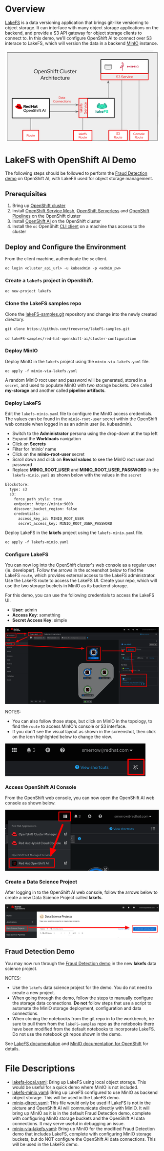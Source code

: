 # Overview

[LakeFS](https://lakefs.io/) is a data versioning application that brings git-like versioning to object storage. It can interface with many object storage applications on the backend, and provide a S3 API gateway for object storage clients to connect to. In this demo, we'll configure OpenShift AI to connect over S3 interace to LakeFS, which will version the data in a backend [MinIO](https://min.io/docs/minio/kubernetes/openshift/index.html) instance.

![lakefs](img/lakefsv3.png)

# LakeFS with OpenShift AI Demo

The following steps should be followed to perform the [Fraud Detection demo](https://docs.redhat.com/en/documentation/red_hat_openshift_ai_self-managed/2.13/html/openshift_ai_tutorial_-_fraud_detection_example/index) on OpenShift AI, with LakeFS used for object storage management.

## Prerequisites

1. Bring up [OpenShift cluster](https://docs.redhat.com/en/documentation/openshift_container_platform/4.17#Install)
2. Install [OpenShift Service Mesh](https://docs.openshift.com/container-platform/4.16/service_mesh/v2x/installing-ossm.html#ossm-install-ossm-operator_installing-ossm), [OpenShift Serverless](https://docs.openshift.com/serverless/1.34/install/install-serverless-operator.html) and [OpenShift Pipelines](https://docs.openshift.com/pipelines/1.16/install_config/installing-pipelines.html) on the OpenShift cluster
3. Install [OpenShift AI](https://docs.redhat.com/en/documentation/red_hat_openshift_ai_self-managed/2.13/html/installing_and_uninstalling_openshift_ai_self-managed/index) on the OpenShift cluster
4. Install the `oc` OpenShift [CLI client](https://docs.openshift.com/container-platform/4.16/cli_reference/openshift_cli/getting-started-cli.html) on a machine thas access to the cluster

## Deploy and Configure the Environment
From the client machine, authenticate the `oc` client.

```
oc login <cluster_api_url> -u kubeadmin -p <admin_pw>
```

### Create a `lakefs` project in OpenShift.

```
oc new-project lakefs
```

### Clone the LakeFS samples repo
Clone the [lakeFS-samples.git](https://github.com/treeverse/lakeFS-samples.git) repository and change into the newly created directory.

```
git clone https://github.com/treeverse/lakeFS-samples.git

cd lakeFS-samples/red-hat-openshift-ai/cluster-configuration
```

### Deploy MinIO
Deploy MinIO in the `lakefs` project using the `minio-via-lakefs.yaml` file.

```
oc apply -f minio-via-lakefs.yaml
```
A random MinIO root user and password will be generated, stored in a `secret`, and used to populate MinIO with two storage buckets. One called **my-storage** and another called **pipeline artifacts**.

### Deploy LakeFS
Edit the `lakefs-minio.yaml` file to configure the MinIO access credentials. The values can be found in the `minio-root-user` secret within the OpenShift web console when logged in as an admin user (ie. kubeadmin).

- Switch to the **Administrator** persona using the drop-down at the top left
- Expand the **Workloads** navigation
- Click on **Secrets**
- Filter for 'minio' name
- Click on the **minio-root-user** secret
- Scroll down and click on **Reveal values** to see the MinIO root user and password
- Replace **MINIO_ROOT_USER** and **MINIO_ROOT_USER_PASSWORD** in the `lakefs-minio.yaml` as shown below with the values in the `secret`

```
blockstore:
  type: s3
  s3:
    force_path_style: true
    endpoint: http://minio:9000
    discover_bucket_region: false
    credentials:
      access_key_id: MINIO_ROOT_USER
      secret_access_key: MINIO_ROOT_USER_PASSWORD
```

Deploy LakeFS in the **lakefs** project using the `lakefs-minio.yaml` file.

```
oc apply -f lakefs-minio.yaml
```

### Configure LakeFS
You can now log into the OpenShift cluster's web console as a regular user (ie. developer). Follow the arrows in the screenshot below to find the LakeFS `route`, which provides external access to the LakeFS administrator. Use the LakeFS route to access the LakeFS UI. Create your repo, which will use the two storage buckets in MinIO as its backend storage.

For this demo, you can use the following credentials to access the LakeFS UI.

* **User**: admin
* **Access Key**: something
* **Secret Access Key**: simple

![lakefs](img/lakefs-route.png)

NOTES:
- You can also follow those steps, but click on MinIO in the topology, to find the `route` to access MinIO's console or S3 interface.
- If you don't see the visual layout as shown in the screenshot, then click on the icon highlighted below to change the view.

![lakefs](img/topology.png)

### Access OpenShift AI Console
From the OpenShift web console, you can now open the OpenShift AI web console as shown below.

![lakefs](img/oai-console.png)

### Create a Data Science Project
After logging in to the OpenShift AI web console, follow the arrows below to create a new Data Science Project called **lakefs**.

![lakefs](img/project.png)


## Fraud Detection Demo

You may now run through the [Fraud Detection demo](https://docs.redhat.com/en/documentation/red_hat_openshift_ai_self-managed/2.13/html/openshift_ai_tutorial_-_fraud_detection_example/index) in the new **lakefs** data science project. 

NOTES: 
* Use the `lakefs` data science project for the demo. You do not need to create a new project.
* When going through the demo, follow the steps to manually configure the storage data connections. **Do not** follow steps that use a script to automate the MinIO storage deployment, configuration and data connections. 
* When cloning the notebooks from the git repo in to the workbench, be sure to pull them from the `lakeFS-samples` repo as the notebooks there have been modified from the default notebooks to incorporate LakeFS. Do not use the notebook git repos shown in the demo. 


See [LakeFS documentation](https://docs.lakefs.io/) and [MinIO documentation for OpenShift](https://min.io/docs/minio/kubernetes/openshift/index.html) for details.

# File Descriptions

- [lakefs-local.yaml](./lakefs-local.yaml): Bring up LakeFS using local object storage. This would be useful for a quick demo where MinIO is not included.
- [lakefs-minio.yaml](./lakefs-minio.yaml): Bring up LakeFS configured to use MinIO as backend object storage. This will be used in the LakeFS demo.
- [minio-direct.yaml](./minio-direct.yaml): This file would only be used if LakeFS is not in the picture and OpenShift AI will communicate directly with MinIO. It will bring up MinIO as it is in the default Fraud Detection demo, complete with configuring MinIO storage buckets and the OpenShift AI data connections. It may serve useful in debugging an issue.
- [minio-via-lakefs.yaml](./minio-via-lakefs.yaml): Bring up MinIO for the modified Fraud Detection demo that includes LakeFS, complete with configuring MinIO storage buckets, but do NOT configure the OpenShift AI data connections. This will be used in the LakeFS demo.
